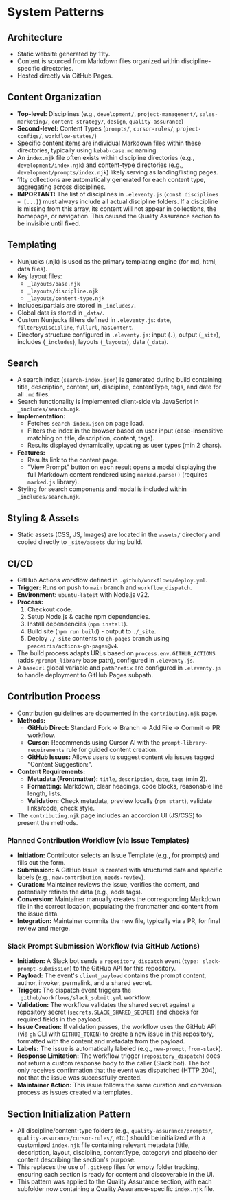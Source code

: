 # System Patterns

## Architecture
- Static website generated by 11ty.
- Content is sourced from Markdown files organized within discipline-specific directories.
- Hosted directly via GitHub Pages.

## Content Organization
- **Top-level:** Disciplines (e.g., `development/`, `project-management/`, `sales-marketing/`, `content-strategy/`, `design`, `quality-assurance`)
- **Second-level:** Content Types (`prompts/`, `cursor-rules/`, `project-configs/`, `workflow-states/`)
- Specific content items are individual Markdown files within these directories, typically using `kebab-case.md` naming.
- An `index.njk` file often exists within discipline directories (e.g., `development/index.njk`) and content-type directories (e.g., `development/prompts/index.njk`) likely serving as landing/listing pages.
- 11ty collections are automatically generated for each content type, aggregating across disciplines.
- **IMPORTANT:** The list of disciplines in `.eleventy.js` (`const disciplines = [...]`) must always include all actual discipline folders. If a discipline is missing from this array, its content will not appear in collections, the homepage, or navigation. This caused the Quality Assurance section to be invisible until fixed.

## Templating
- Nunjucks (.njk) is used as the primary templating engine (for md, html, data files).
- Key layout files:
    - `_layouts/base.njk`
    - `_layouts/discipline.njk`
    - `_layouts/content-type.njk`
- Includes/partials are stored in `_includes/`.
- Global data is stored in `_data/`.
- Custom Nunjucks filters defined in `.eleventy.js`: `date`, `filterByDiscipline`, `fullUrl`, `hasContent`.
- Directory structure configured in `.eleventy.js`: input (`.`), output (`_site`), includes (`_includes`), layouts (`_layouts`), data (`_data`).

## Search
- A search index (`search-index.json`) is generated during build containing title, description, content, url, discipline, contentType, tags, and date for all `.md` files.
- Search functionality is implemented client-side via JavaScript in `_includes/search.njk`.
- **Implementation:**
    - Fetches `search-index.json` on page load.
    - Filters the index in the browser based on user input (case-insensitive matching on title, description, content, tags).
    - Results displayed dynamically, updating as user types (min 2 chars).
- **Features:**
    - Results link to the content page.
    - "View Prompt" button on each result opens a modal displaying the full Markdown content rendered using `marked.parse()` (requires `marked.js` library).
- Styling for search components and modal is included within `_includes/search.njk`.

## Styling & Assets
- Static assets (CSS, JS, Images) are located in the `assets/` directory and copied directly to `_site/assets` during build.

## CI/CD
- GitHub Actions workflow defined in `.github/workflows/deploy.yml`.
- **Trigger:** Runs on push to `main` branch and `workflow_dispatch`.
- **Environment:** `ubuntu-latest` with Node.js v22.
- **Process:**
    1. Checkout code.
    2. Setup Node.js & cache npm dependencies.
    3. Install dependencies (`npm install`).
    4. Build site (`npm run build`) - output to `./_site`.
    5. Deploy `./_site` contents to `gh-pages` branch using `peaceiris/actions-gh-pages@v4`.
- The build process adapts URLs based on `process.env.GITHUB_ACTIONS` (adds `/prompt_library` base path), configured in `.eleventy.js`.
- A `baseUrl` global variable and `pathPrefix` are configured in `.eleventy.js` to handle deployment to GitHub Pages subpath.

## Contribution Process
- Contribution guidelines are documented in the `contributing.njk` page.
- **Methods:**
    - **GitHub Direct:** Standard Fork -> Branch -> Add File -> Commit -> PR workflow.
    - **Cursor:** Recommends using Cursor AI with the `prompt-library-requirements` rule for guided content creation.
    - **GitHub Issues:** Allows users to suggest content via issues tagged "Content Suggestion:".
- **Content Requirements:**
    - **Metadata (Frontmatter):** `title`, `description`, `date`, `tags` (min 2).
    - **Formatting:** Markdown, clear headings, code blocks, reasonable line length, lists.
    - **Validation:** Check metadata, preview locally (`npm start`), validate links/code, check style.
- The `contributing.njk` page includes an accordion UI (JS/CSS) to present the methods.

### Planned Contribution Workflow (via Issue Templates)
- **Initiation:** Contributor selects an Issue Template (e.g., for prompts) and fills out the form.
- **Submission:** A GitHub Issue is created with structured data and specific labels (e.g., `new-contribution`, `needs-review`).
- **Curation:** Maintainer reviews the issue, verifies the content, and potentially refines the data (e.g., adds tags).
- **Conversion:** Maintainer manually creates the corresponding Markdown file in the correct location, populating the frontmatter and content from the issue data.
- **Integration:** Maintainer commits the new file, typically via a PR, for final review and merge.

### Slack Prompt Submission Workflow (via GitHub Actions)
- **Initiation:** A Slack bot sends a `repository_dispatch` event (`type: slack-prompt-submission`) to the GitHub API for this repository.
- **Payload:** The event's `client_payload` contains the prompt content, author, invoker, permalink, and a shared secret.
- **Trigger:** The dispatch event triggers the `.github/workflows/slack_submit.yml` workflow.
- **Validation:** The workflow validates the shared secret against a repository secret (`secrets.SLACK_SHARED_SECRET`) and checks for required fields in the payload.
- **Issue Creation:** If validation passes, the workflow uses the GitHub API (via `gh` CLI with `GITHUB_TOKEN`) to create a new issue in this repository, formatted with the content and metadata from the payload.
- **Labels:** The issue is automatically labeled (e.g., `new-prompt`, `from-slack`).
- **Response Limitation:** The workflow trigger (`repository_dispatch`) does not return a custom response body to the caller (Slack bot). The bot only receives confirmation that the event was dispatched (HTTP 204), not that the issue was successfully created.
- **Maintainer Action:** This issue follows the same curation and conversion process as issues created via templates. 

## Section Initialization Pattern
- All discipline/content-type folders (e.g., `quality-assurance/prompts/`, `quality-assurance/cursor-rules/`, etc.) should be initialized with a customized `index.njk` file containing relevant metadata (title, description, layout, discipline, contentType, category) and placeholder content describing the section's purpose.
- This replaces the use of `.gitkeep` files for empty folder tracking, ensuring each section is ready for content and discoverable in the UI.
- This pattern was applied to the Quality Assurance section, with each subfolder now containing a Quality Assurance-specific `index.njk` file. 
